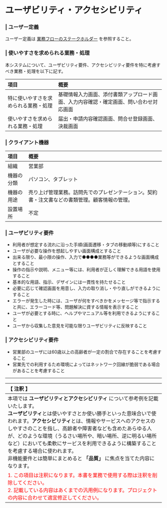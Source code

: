 # ユーザビリティ・アクセシビリティ
### | ユーザー定義
ユーザー定義は [業務フローのステークホルダー](../4_OperationFlow/4-1_Stakeholder.html) を参照すること。

### | 使いやすさを求められる業務・処理
本システムについて、ユーザビリティ要件、アクセシビリティ要件を特に考慮すべき業務・処理を以下に記す。|項目|概要||:---|:---||特に使いやすさを求められる業務・処理|基礎情報入力画面、添付書類アップロード画面、入力内容確認・確定画面、問い合わせ対応画面||使いやすさを求められる業務・処理|届出・申請内容確認画面、問合せ登録画面、決裁画面|

### | クライアント機器
|項目|概要||:---|:---|
|組織|営業部|
|機器の分類|パソコン、タブレット||機器の用途|売り上げ管理業務。訪問先でのプレゼンテーション。契約書・注文書などの書類管理。顧客情報の管理。||設置場所|不定|

### | ユーザビリティ要件
* 利用者が想定する流れに沿った手順(画面遷移・タブの移動順等)にすること
* ユーザが必要な操作を想起しやすい画面構成とすること
* 出来る限り、最小限の操作、入力で●●●●業務等ができるような画面構成とすること
* 操作の指示や説明、メニュー等には、利用者が正しく理解できる用語を使用すること
* 基本的な用語、指示、デザインには一貫性を持たせること
* 必要に応じて確認画面を用意し、入力の取り消し・やり直しができるようにすること
* エラーが発生した時には、ユーザが何をすべきかをメッセージ等で指示すると共に、エラーコード等、問題解決に資する情報を表示すること
* ユーザが必要とする時に、ヘルプやマニュアル等を利用できるようにすること
* ユーザから収集した意見を可能な限りユーザビリティに反映すること

### | アクセシビリティ要件
* 営業部のユーザには60歳以上の高齢者が一定の割合で存在することを考慮すること
* 営業先での利用するため環境によってはネットワーク回線が脆弱である場合があることを考慮すること

---

|【 注釈 】|
|:---|
|本項では **ユーザビリティとアクセシビリティ** について参考例を記載いたします。<br>**ユーザビリティ**とは使いやすさとか使い勝手といった意味合いで使われます。**アクセシビリティ**とは、情報やサービスへのアクセスのしやすさのことを指し、高齢者や障害者なども含めたあらゆる人が、どのような環境（うるさい場所や、暗い場所、逆に明るい場所など）においても柔軟にサービスを利用できるように構築することを考慮する場合に使われます。<br>非機能要件とは簡単にまとめると **「品質」** に焦点を当てた内容になります。|
|<span style='color:#f00'>1. この項目は注釈になります。本書を業務で使用する際は注釈を削除してください。<br>2. 記載している内容はあくまでの汎用例になります。プロジェクトの内容に合わせて適宜修正してください。</span>|


